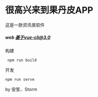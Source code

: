 # 很高兴来到果丹皮APP

这是一款资讯类软件
##### web 基于vue-cli@3.0

构建 
```
 npm run build
```
开发
```
npm run serve
```


by 安笙、Storm

